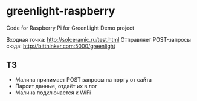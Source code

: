 # greenlight-raspberry

Code for Raspberry Pi for GreenLight Demo project

Входная точка: http://solceramic.ru/test.html
Отправляет POST-запросы сюда: http://bitthinker.com:5000/greenlight

## ТЗ

* Малина принимает POST запросы на порту от сайта
* Парсит данные, отдаёт их в лог
* Малина подключается к WiFi 
